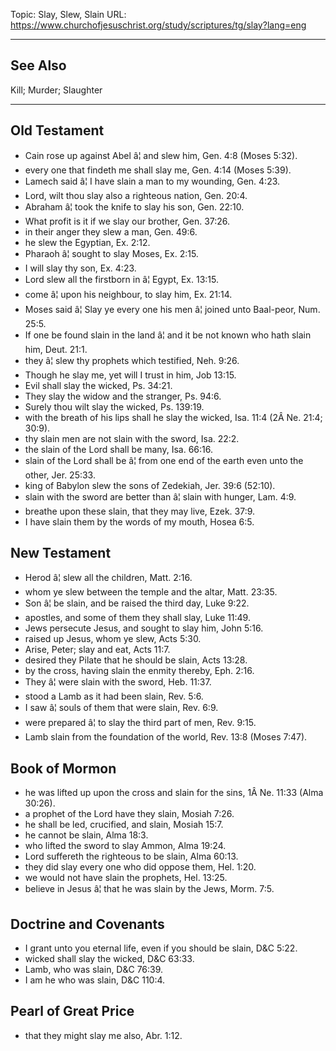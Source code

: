 Topic: Slay, Slew, Slain
URL: https://www.churchofjesuschrist.org/study/scriptures/tg/slay?lang=eng

---

## See Also

Kill; Murder; Slaughter

---

## Old Testament

- Cain rose up against Abel â¦ and slew him, Gen. 4:8 (Moses 5:32).
- every one that findeth me shall slay me, Gen. 4:14 (Moses 5:39).
- Lamech said â¦ I have slain a man to my wounding, Gen. 4:23.
- Lord, wilt thou slay also a righteous nation, Gen. 20:4.
- Abraham â¦ took the knife to slay his son, Gen. 22:10.
- What profit is it if we slay our brother, Gen. 37:26.
- in their anger they slew a man, Gen. 49:6.
- he slew the Egyptian, Ex. 2:12.
- Pharaoh â¦ sought to slay Moses, Ex. 2:15.
- I will slay thy son, Ex. 4:23.
- Lord slew all the firstborn in â¦ Egypt, Ex. 13:15.
- come â¦ upon his neighbour, to slay him, Ex. 21:14.
- Moses said â¦ Slay ye every one his men â¦ joined unto Baal-peor, Num. 25:5.
- If one be found slain in the land â¦ and it be not known who hath slain him, Deut. 21:1.
- they â¦ slew thy prophets which testified, Neh. 9:26.
- Though he slay me, yet will I trust in him, Job 13:15.
- Evil shall slay the wicked, Ps. 34:21.
- They slay the widow and the stranger, Ps. 94:6.
- Surely thou wilt slay the wicked, Ps. 139:19.
- with the breath of his lips shall he slay the wicked, Isa. 11:4 (2Â Ne. 21:4; 30:9).
- thy slain men are not slain with the sword, Isa. 22:2.
- the slain of the Lord shall be many, Isa. 66:16.
- slain of the Lord shall be â¦ from one end of the earth even unto the other, Jer. 25:33.
- king of Babylon slew the sons of Zedekiah, Jer. 39:6 (52:10).
- slain with the sword are better than â¦ slain with hunger, Lam. 4:9.
- breathe upon these slain, that they may live, Ezek. 37:9.
- I have slain them by the words of my mouth, Hosea 6:5.

## New Testament

- Herod â¦ slew all the children, Matt. 2:16.
- whom ye slew between the temple and the altar, Matt. 23:35.
- Son â¦ be slain, and be raised the third day, Luke 9:22.
- apostles, and some of them they shall slay, Luke 11:49.
- Jews persecute Jesus, and sought to slay him, John 5:16.
- raised up Jesus, whom ye slew, Acts 5:30.
- Arise, Peter; slay and eat, Acts 11:7.
- desired they Pilate that he should be slain, Acts 13:28.
- by the cross, having slain the enmity thereby, Eph. 2:16.
- They â¦ were slain with the sword, Heb. 11:37.
- stood a Lamb as it had been slain, Rev. 5:6.
- I saw â¦ souls of them that were slain, Rev. 6:9.
- were prepared â¦ to slay the third part of men, Rev. 9:15.
- Lamb slain from the foundation of the world, Rev. 13:8 (Moses 7:47).

## Book of Mormon

- he was lifted up upon the cross and slain for the sins, 1Â Ne. 11:33 (Alma 30:26).
- a prophet of the Lord have they slain, Mosiah 7:26.
- he shall be led, crucified, and slain, Mosiah 15:7.
- he cannot be slain, Alma 18:3.
- who lifted the sword to slay Ammon, Alma 19:24.
- Lord suffereth the righteous to be slain, Alma 60:13.
- they did slay every one who did oppose them, Hel. 1:20.
- we would not have slain the prophets, Hel. 13:25.
- believe in Jesus â¦ that he was slain by the Jews, Morm. 7:5.

## Doctrine and Covenants

- I grant unto you eternal life, even if you should be slain, D&C 5:22.
- wicked shall slay the wicked, D&C 63:33.
- Lamb, who was slain, D&C 76:39.
- I am he who was slain, D&C 110:4.

## Pearl of Great Price

- that they might slay me also, Abr. 1:12.

